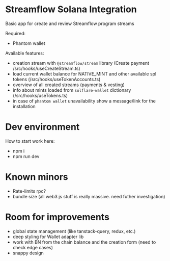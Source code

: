 # Streamflow Solana Integration

Basic app for create and review Streamflow program streams

Required:

- Phantom wallet

Available features:

- creation stream with `@streamflow/stream` library (Create payment /src/hooks/useCreateStream.ts)
- load current wallet balance for NATIVE_MINT and other available spl tokens (/src/hooks/useTokenAccounts.ts)
- overview of all created streams (payments & vesting)
- info about mints loaded from `solflare-wallet` dictionary (/src/hooks/useTokens.ts)
- in case of `phantom wallet` unavailability show a message/link for the installation

# Dev environment

How to start work here:

- npm i
- npm run dev

# Known minors

- Rate-limits rpc?
- bundle size (all web3 js stuff is really massive. need futher investigation)

# Room for improvements

- global state management (like tanstack-query, redux, etc.)
- deep styling for Wallet adapter lib
- work with BN from the chain balance and the creation form (need to check edge cases) 
- snappy design
